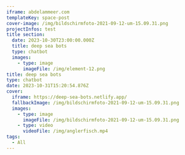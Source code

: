 ```yaml
---
iframe: abdelammeer.com
templateKey: space-post
cover-image: /img/bildschirmfoto-2021-09-12-um-15.09.31.png
projectInfos: test
title section:
  date: 2023-10-30T23:00:00.000Z
  title: deep sea bots
  type: chatbot
  images:
    - type: image
      imageFile: /img/element-12.png
title: deep sea bots
type: chatbot
date: 2023-10-31T15:20:54.876Z
cover:
  iframe: https://deep-sea-bots.netlify.app/
  fallbackImage: /img/bildschirmfoto-2021-09-12-um-15.09.31.png
  images:
    - type: image
      imageFile: /img/bildschirmfoto-2021-09-12-um-15.09.31.png
    - type: video
      videoFile: /img/anglerfisch.mp4
tags:
  - All
---
```

